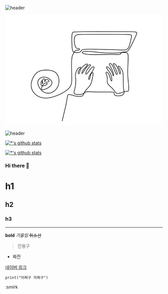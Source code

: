 ![header](https://capsule-render.vercel.app/api?height=400&text=깃허브%20특강&desc=한번에%20깃허브%20끝내기)

![header](./image/모델2.jpg)

![header](https://capsule-render.vercel.app/api?type=rounded&color=gradient&text=%20깃허브%20&&animation=fadeIn)

[![*'s github stats](https://github-readme-stats.vercel.app/api?username=New-0)](https://github.com/New-0)

[![*'s github stats](https://github-readme-stats.vercel.app/api?username=New-0&show_icons=true&theme=radical)](https://github.com/New-0)

### Hi there 👋

# h1
## h2
### h3
---

**bold**
*기울임*
~~취소선~~

>인용구
* 짜잔

[네이버 링크](www.naver.com)
```
print("어쩌구 저쩌구")
```

:smirk

